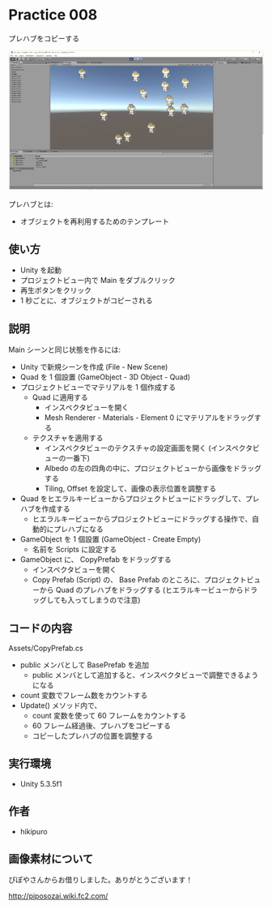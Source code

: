 ﻿# Practice 008

プレハブをコピーする

![Practice 008](https://raw.githubusercontent.com/hikipuro/UnityPractice/image/image/screenshot/Practice-008.png)

プレハブとは:
- オブジェクトを再利用するためのテンプレート

## 使い方

- Unity を起動
- プロジェクトビュー内で Main をダブルクリック
- 再生ボタンをクリック
- 1 秒ごとに、オブジェクトがコピーされる

## 説明

Main シーンと同じ状態を作るには:

- Unity で新規シーンを作成 (File - New Scene)
- Quad を 1 個設置 (GameObject - 3D Object - Quad)
- プロジェクトビューでマテリアルを 1 個作成する
  - Quad に適用する
    - インスペクタビューを開く
    - Mesh Renderer - Materials - Element 0 にマテリアルをドラッグする
  - テクスチャを適用する
    - インスペクタビューのテクスチャの設定画面を開く (インスペクタビューの一番下)
    - Albedo の左の四角の中に、プロジェクトビューから画像をドラッグする
    - Tiling, Offset を設定して、画像の表示位置を調整する
- Quad をヒエラルキービューからプロジェクトビューにドラッグして、プレハブを作成する
  - ヒエラルキービューからプロジェクトビューにドラッグする操作で、自動的にプレハブになる
- GameObject を 1 個設置 (GameObject - Create Empty)
  - 名前を Scripts に設定する
- GameObject に、 CopyPrefab をドラッグする
  - インスペクタビューを開く
  - Copy Prefab (Script) の、 Base Prefab のところに、プロジェクトビューから Quad のプレハブをドラッグする
    (ヒエラルキービューからドラッグしても入ってしまうので注意)

## コードの内容

Assets/CopyPrefab.cs

- public メンバとして BasePrefab を追加
  - public メンバとして追加すると、インスペクタビューで調整できるようになる
- count 変数でフレーム数をカウントする
- Update() メソッド内で、
  - count 変数を使って 60 フレームをカウントする
  - 60 フレーム経過後、プレハブをコピーする
  - コピーしたプレハブの位置を調整する

## 実行環境

- Unity 5.3.5f1

## 作者

- hikipuro

## 画像素材について

ぴぽやさんからお借りしました。ありがとうございます！

http://piposozai.wiki.fc2.com/
